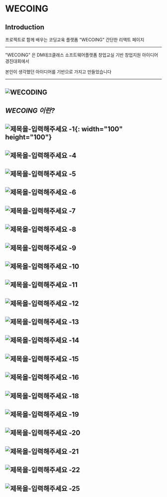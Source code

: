  

# WECOING 

## __Introduction__

프로젝트로 함께 배우는 코딩교육 플랫폼 "WECOING" 간단한 리액트 페이지

------------

"WECOING"  은 DM테크클래스 소프트웨어플랫폼 창업교실 기반 창업지원 아이디어 경진대회에서

본인이 생각했던 아이디어를 기반으로 가지고 만들었습니다
 
------------
![WECODING](https://user-images.githubusercontent.com/46067837/107915786-769b2500-6fa8-11eb-91d2-b018499e83bc.JPG)
------------
 
___WECOING 이란?___
------------

![제목을-입력해주세요 -1](https://user-images.githubusercontent.com/46067837/107916541-c9291100-6fa9-11eb-97a0-81495d8de930.png){: width="100" height="100"}
------------
![제목을-입력해주세요 -4](https://user-images.githubusercontent.com/46067837/107916545-c9c1a780-6fa9-11eb-9eff-43c659529046.png)
------------
![제목을-입력해주세요 -5](https://user-images.githubusercontent.com/46067837/107916546-ca5a3e00-6fa9-11eb-9b67-b19f24c7027e.png)
------------
![제목을-입력해주세요 -6](https://user-images.githubusercontent.com/46067837/107916548-ca5a3e00-6fa9-11eb-9156-e4d0beff0e02.png)
------------
![제목을-입력해주세요 -7](https://user-images.githubusercontent.com/46067837/107916549-caf2d480-6fa9-11eb-9a37-58e938a5126c.png)
------------
![제목을-입력해주세요 -8](https://user-images.githubusercontent.com/46067837/107916550-cb8b6b00-6fa9-11eb-9880-3a30b935f21b.png)
------------
![제목을-입력해주세요 -9](https://user-images.githubusercontent.com/46067837/107916552-cb8b6b00-6fa9-11eb-954d-0c51f961933c.png)
------------
![제목을-입력해주세요 -10](https://user-images.githubusercontent.com/46067837/107916553-cc240180-6fa9-11eb-8bd7-d24ddd926e54.png)
------------
![제목을-입력해주세요 -11](https://user-images.githubusercontent.com/46067837/107916554-cc240180-6fa9-11eb-9ecb-c002754cb632.png)
------------
![제목을-입력해주세요 -12](https://user-images.githubusercontent.com/46067837/107916555-ccbc9800-6fa9-11eb-8711-5db16a930199.png)
------------
![제목을-입력해주세요 -13](https://user-images.githubusercontent.com/46067837/107916519-c4645d00-6fa9-11eb-90e6-32a3bf64675e.png)
------------
![제목을-입력해주세요 -14](https://user-images.githubusercontent.com/46067837/107916521-c5958a00-6fa9-11eb-9bef-82dc003a8118.png)
------------
![제목을-입력해주세요 -15](https://user-images.githubusercontent.com/46067837/107916523-c62e2080-6fa9-11eb-91b6-8561d0fcb671.png)
------------
![제목을-입력해주세요 -16](https://user-images.githubusercontent.com/46067837/107916525-c62e2080-6fa9-11eb-8c70-e05fd58d6d70.png)
------------
![제목을-입력해주세요 -18](https://user-images.githubusercontent.com/46067837/107916527-c6c6b700-6fa9-11eb-944b-26413c974e52.png)
------------
![제목을-입력해주세요 -19](https://user-images.githubusercontent.com/46067837/107916529-c75f4d80-6fa9-11eb-93e1-31fbf16a2ae0.png)
------------
![제목을-입력해주세요 -20](https://user-images.githubusercontent.com/46067837/107916531-c75f4d80-6fa9-11eb-8cff-1d7fa954638b.png)
------------
![제목을-입력해주세요 -21](https://user-images.githubusercontent.com/46067837/107916532-c7f7e400-6fa9-11eb-9dc4-8ad0b1d6f8b4.png)
------------
![제목을-입력해주세요 -22](https://user-images.githubusercontent.com/46067837/107916534-c8907a80-6fa9-11eb-905e-a8fac92fa4b0.png)
------------
![제목을-입력해주세요 -25](https://user-images.githubusercontent.com/46067837/107916538-c9291100-6fa9-11eb-85b2-a71d43f4920c.png)
------------






